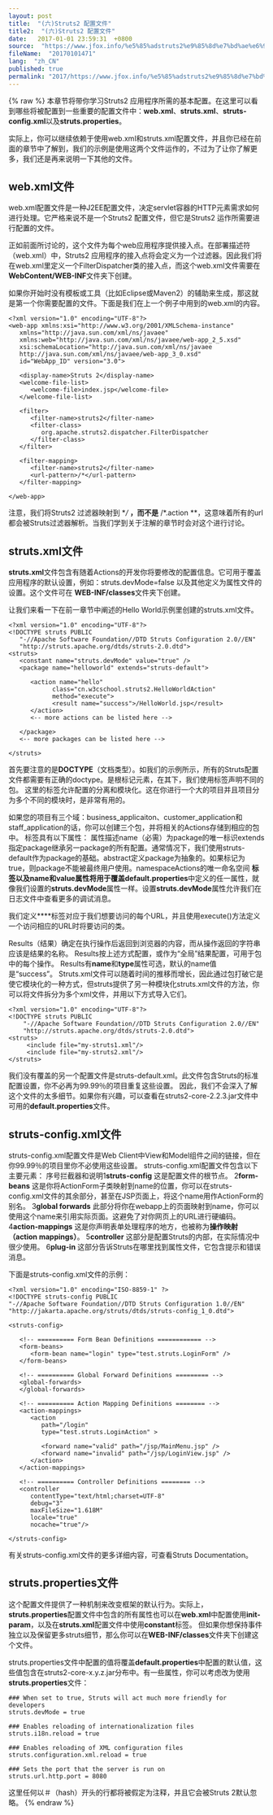 ```yaml
---
layout: post
title:  "(六)Struts2 配置文件"
title2:  "(六)Struts2 配置文件"
date:   2017-01-01 23:59:31  +0800
source:  "https://www.jfox.info/%e5%85%adstruts2%e9%85%8d%e7%bd%ae%e6%96%87%e4%bb%b6.html"
fileName:  "20170101471"
lang:  "zh_CN"
published: true
permalink: "2017/https://www.jfox.info/%e5%85%adstruts2%e9%85%8d%e7%bd%ae%e6%96%87%e4%bb%b6.html"
---
```

{% raw %}
本章节将带你学习Struts2 应用程序所需的基本配置。在这里可以看到哪些将被配置到一些重要的配置文件中：**web.xml**、**struts.xml**、**struts-config.xml**以及**struts.properties**。

实际上，你可以继续依赖于使用web.xml和struts.xml配置文件，并且你已经在前面的章节中了解到，我们的示例是使用这两个文件运作的，不过为了让你了解更多，我们还是再来说明一下其他的文件。

## web.xml文件
 

  web.xml配置文件是一种J2EE配置文件，决定servlet容器的HTTP元素需求如何进行处理。它严格来说不是一个Struts2 配置文件，但它是Struts2 运作所需要进行配置的文件。 
 

正如前面所讨论的，这个文件为每个web应用程序提供接入点。在部署描述符（web.xml）中，Struts2 应用程序的接入点将会定义为一个过滤器。因此我们将在web.xml里定义一个FilterDispatcher类的接入点，而这个web.xml文件需要在**WebContent/WEB-INF**文件夹下创建。

如果你开始时没有模板或工具（比如Eclipse或Maven2）的辅助来生成，那这就是第一个你需要配置的文件。下面是我们在上一个例子中用到的web.xml的内容。

    <?xml version="1.0" encoding="UTF-8"?>
    <web-app xmlns:xsi="http://www.w3.org/2001/XMLSchema-instance"
       xmlns="http://java.sun.com/xml/ns/javaee" 
       xmlns:web="http://java.sun.com/xml/ns/javaee/web-app_2_5.xsd"
       xsi:schemaLocation="http://java.sun.com/xml/ns/javaee 
       http://java.sun.com/xml/ns/javaee/web-app_3_0.xsd"
       id="WebApp_ID" version="3.0">
       
       <display-name>Struts 2</display-name>
       <welcome-file-list>
          <welcome-file>index.jsp</welcome-file>
       </welcome-file-list>
       
       <filter>
          <filter-name>struts2</filter-name>
          <filter-class>
             org.apache.struts2.dispatcher.FilterDispatcher
          </filter-class>
       </filter>
    
       <filter-mapping>
          <filter-name>struts2</filter-name>
          <url-pattern>/*</url-pattern>
       </filter-mapping>
    
    </web-app>
    

注意，我们将Struts2 过滤器映射到 **/* **，而不是** /*.action **，这意味着所有的url都会被Struts过滤器解析。当我们学到关于注解的章节时会对这个进行讨论。

## struts.xml文件
**struts.xml**文件包含有随着Actions的开发你将要修改的配置信息。它可用于覆盖应用程序的默认设置，例如：struts.devMode=false 以及其他定义为属性文件的设置。这个文件可在 
 **WEB-INF/classes**文件夹下创建。 
 

  让我们来看一下在前一章节中阐述的Hello World示例里创建的struts.xml文件。 
 

    <?xml version="1.0" encoding="UTF-8"?>
    <!DOCTYPE struts PUBLIC
       "-//Apache Software Foundation//DTD Struts Configuration 2.0//EN"
       "http://struts.apache.org/dtds/struts-2.0.dtd">
    <struts>
       <constant name="struts.devMode" value="true" />
       <package name="helloworld" extends="struts-default">
         
          <action name="hello" 
                class="cn.w3cschool.struts2.HelloWorldAction" 
                method="execute">
                <result name="success">/HelloWorld.jsp</result>
          </action>
          <-- more actions can be listed here -->
    
       </package>
       <-- more packages can be listed here -->
    
    </struts>
    

首先要注意的是**DOCTYPE**（文档类型）。如我们的示例所示，所有的Struts配置文件都需要有正确的doctype。<struts>是根标记元素，在其下，我们使用<package>标签声明不同的包。 这里的<package>标签允许配置的分离和模块化。这在你进行一个大的项目并且项目分为多个不同的模块时，是非常有用的。

如果您的项目有三个域：business_applicaiton、customer_application和staff_application的话，你可以创建三个包，并将相关的Actions存储到相应的包中。 <package>标签具有以下属性：
属性描述name（必需）为package的唯一标识extends指定package继承另一package的所有配置。通常情况下，我们使用struts-default作为package的基础。abstract定义package为抽象的。如果标记为true，则package不能被最终用户使用。namespaceActions的唯一命名空间
**<constant>**标签以及name和value属性将用于覆盖**default.properties**中定义的任一属性，就像我们设置的**struts.devMode**属性一样。设置**struts.devMode**属性允许我们在日志文件中查看更多的调试消息。

我们定义**<action>**标签对应于我们想要访问的每个URL，并且使用execute()方法定义一个访问相应的URL时将要访问的类。

Results（结果）确定在执行操作后返回到浏览器的内容，而从操作返回的字符串应该是结果的名称。 Results按上述方式配置，或作为“全局”结果配置，可用于包中的每个操作。 Results有**name**和**type**属性可选，默认的name值是“success”。
Struts.xml文件可以随着时间的推移而增长，因此通过包打破它是使它模块化的一种方式，但struts提供了另一种模块化struts.xml文件的方法，你可以将文件拆分为多个xml文件，并用以下方式导入它们。

    <?xml version="1.0" encoding="UTF-8"?>
    <!DOCTYPE struts PUBLIC
        "-//Apache Software Foundation//DTD Struts Configuration 2.0//EN"
        "http://struts.apache.org/dtds/struts-2.0.dtd">
    <struts>
         <include file="my-struts1.xml"/>
         <include file="my-struts2.xml"/>
    </struts>
    

我们没有覆盖的另一个配置文件是struts-default.xml。此文件包含Struts的标准配置设置，你不必再为99.99％的项目重复这些设置。 因此，我们不会深入了解这个文件的太多细节。如果你有兴趣，可以查看在struts2-core-2.2.3.jar文件中可用的**default.properties**文件。

## struts-config.xml文件

struts-config.xml配置文件是Web Client中View和Model组件之间的链接，但在你99.99％的项目里你不必使用这些设置。 struts-config.xml配置文件包含以下主要元素：
序号拦截器和说明1**struts-config**
这是配置文件的根节点。
2**form-beans**
这是你将ActionForm子类映射到name的位置，你可以在struts-config.xml文件的其余部分，甚至在JSP页面上，将这个name用作ActionForm的别名。
3**global forwards**
此部分将你在webapp上的页面映射到name，你可以使用这个name来引用实际页面。这避免了对你网页上的URL进行硬编码。
4**action-mappings**
这是你声明表单处理程序的地方，也被称为**操作映射（action mappings）**。
5**controller**
这部分是配置Struts的内部，在实际情况中很少使用。
6**plug-in**
这部分告诉Struts在哪里找到属性文件，它包含提示和错误消息。

下面是struts-config.xml文件的示例：

    <?xml version="1.0" encoding="ISO-8859-1" ?>
    <!DOCTYPE struts-config PUBLIC
    "-//Apache Software Foundation//DTD Struts Configuration 1.0//EN"
    "http://jakarta.apache.org/struts/dtds/struts-config_1_0.dtd">
    
    <struts-config>
    
       <!-- ========== Form Bean Definitions ============ -->
       <form-beans>
          <form-bean name="login" type="test.struts.LoginForm" />
       </form-beans>
    
       <!-- ========== Global Forward Definitions ========= -->
       <global-forwards>
       </global-forwards>
    
       <!-- ========== Action Mapping Definitions ======== -->
       <action-mappings>
          <action
             path="/login"
             type="test.struts.LoginAction" >
    
             <forward name="valid" path="/jsp/MainMenu.jsp" />
             <forward name="invalid" path="/jsp/LoginView.jsp" />
          </action>
       </action-mappings>
    
       <!-- ========== Controller Definitions ======== -->
       <controller 
          contentType="text/html;charset=UTF-8"
          debug="3"
          maxFileSize="1.618M"
          locale="true"
          nocache="true"/>
    
    </struts-config>
    

有关struts-config.xml文件的更多详细内容，可查看Struts Documentation。

## struts.properties文件

这个配置文件提供了一种机制来改变框架的默认行为。实际上，**struts.properties**配置文件中包含的所有属性也可以在**web.xml**中配置使用**init-param**，以及在**struts.xml**配置文件中使用**constant**标签。 但如果你想保持事件独立以及保留更多struts细节，那么你可以在**WEB-INF/classes**文件夹下创建这个文件。

struts.properties文件中配置的值将覆盖**default.properties**中配置的默认值，这些值包含在struts2-core-x.y.z.jar分布中。有一些属性，你可以考虑改为使用**struts.properties**文件：

    ### When set to true, Struts will act much more friendly for developers
    struts.devMode = true
    
    ### Enables reloading of internationalization files
    struts.i18n.reload = true
    
    ### Enables reloading of XML configuration files
    struts.configuration.xml.reload = true
    
    ### Sets the port that the server is run on
    struts.url.http.port = 8080
    

这里任何以＃（hash）开头的行都将被假定为注释，并且它会被Struts 2默认忽略。
{% endraw %}
